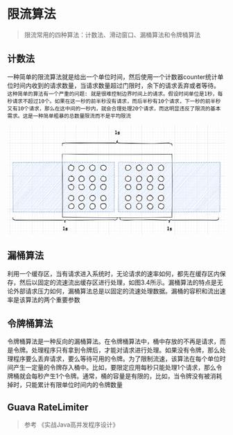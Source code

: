 
# 限流算法

>限流常用的四种算法：计数法、滑动窗口、漏桶算法和令牌桶算法


## 计数法
一种简单的限流算法就是给出一个单位时间，然后使用一个计数器counter统计单位时间内收到的请求数量，当请求数量超过门限时，余下的请求丢弃或者等待。
`这种简单的算法有一个严重的问题: 就是很难控制边界时间上的请求。假设时间单位是1秒，每秒请求不超过10个。如果在这一秒的前半秒没有请求，而后半秒有10个请求，下一秒的前半秒又有10个请求，那么在这中间的一秒内，就会合理处理20个请求，而这明显违反了限流的基本需求。这是一种简单粗暴的总数量限流而不是平均限流` 

![限流算法-计数器.png](kafka/../iamges/限流算法-计数器.png)


## 漏桶算法
利用一个缓存区，当有请求进入系统时，无论请求的速率如何，都先在缓存区内保存，然后以固定的流速流出缓存区进行处理，如图3.4所示。漏桶算法的特点是无论外部请求压力如何，漏桶算法总是以固定的流速处理数据。漏桶的容积和流出速率是该算法的两个重要参数


## 令牌桶算法
令牌桶算法是一种反向的漏桶算法。在令牌桶算法中，桶中存放的不再是请求，而是令牌。处理程序只有拿到令牌后，才能对请求进行处理。如果没有令牌，那么处理程序要么丢弃请求，要么等待可用的令牌。为了限制流速，该算法在每个单位时间产生一定量的令牌存入桶中。比如，要限定应用每秒只能处理1个请求，那么令牌桶就会每秒产生1个令牌。通常，桶的容量是有限的，比如，当令牌没有被消耗掉时，只能累计有限单位时间内的令牌数量


## Guava RateLimiter



>参考 《实战Java高并发程序设计》